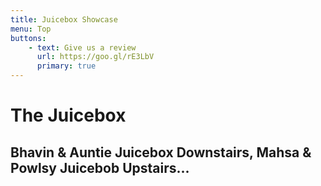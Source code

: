```yaml
---
title: Juicebox Showcase
menu: Top
buttons:
    - text: Give us a review
      url: https://goo.gl/rE3LbV
      primary: true
---
```


# The Juicebox
## Bhavin & Auntie **Juicebox Downstairs**, Mahsa & Powlsy **Juicebob Upstairs**...



